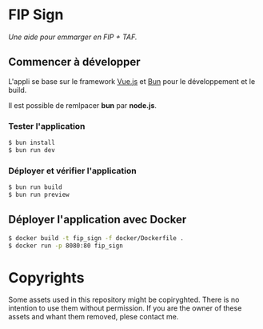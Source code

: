 FIP Sign
===

_Une aide pour emmarger en FIP + TAF._

## Commencer à développer
L'appli se base sur le framework [Vue.js](https://fr.vuejs.org) et [Bun](https://bun.sh) pour le développement et le build.

Il est possible de remlpacer **bun** par **node.js**.

### Tester l'application 

```bash
$ bun install
$ bun run dev
```

### Déployer et vérifier l'application

```bash
$ bun run build
$ bun run preview
```

## Déployer l'application avec Docker

```bash
$ docker build -t fip_sign -f docker/Dockerfile .
$ docker run -p 8080:80 fip_sign
```

# Copyrights
Some assets used in this repository might be copiryghted. There is no intention to use them without permission. If you are the owner of these assets and whant them removed, plese contact me.